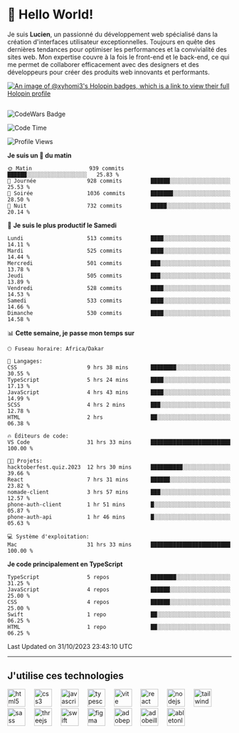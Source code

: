 # 👋 Hello World!

Je suis **Lucien**, un passionné du développement web spécialisé dans la création d'interfaces utilisateur exceptionnelles. Toujours en quête des dernières tendances pour optimiser les performances et la convivialité des sites web. Mon expertise couvre à la fois le front-end et le back-end, ce qui me permet de collaborer efficacement avec des designers et des développeurs pour créer des produits web innovants et performants.

[![An image of @xyhomi3's Holopin badges, which is a link to view their full Holopin profile](https://holopin.me/xyhomi3)](https://holopin.io/@xyhomi3)

##

![CodeWars Badge](https://www.codewars.com/users/xyhomi3/badges/small)

<!--START_SECTION:waka-->
![Code Time](http://img.shields.io/badge/Code%20Time-170%20hrs-blue)

![Profile Views](http://img.shields.io/badge/Vues%20du%20profil-5-blue)

**Je suis un 🐤 du matin** 

```text
🌞 Matin                  939 commits         ██████░░░░░░░░░░░░░░░░░░░   25.83 % 
🌆 Journée                928 commits         ██████░░░░░░░░░░░░░░░░░░░   25.53 % 
🌃 Soirée                 1036 commits        ███████░░░░░░░░░░░░░░░░░░   28.50 % 
🌙 Nuit                   732 commits         █████░░░░░░░░░░░░░░░░░░░░   20.14 % 
```
📅 **Je suis le plus productif le Samedi** 

```text
Lundi                    513 commits         ████░░░░░░░░░░░░░░░░░░░░░   14.11 % 
Mardi                    525 commits         ████░░░░░░░░░░░░░░░░░░░░░   14.44 % 
Mercredi                 501 commits         ███░░░░░░░░░░░░░░░░░░░░░░   13.78 % 
Jeudi                    505 commits         ███░░░░░░░░░░░░░░░░░░░░░░   13.89 % 
Vendredi                 528 commits         ████░░░░░░░░░░░░░░░░░░░░░   14.53 % 
Samedi                   533 commits         ████░░░░░░░░░░░░░░░░░░░░░   14.66 % 
Dimanche                 530 commits         ████░░░░░░░░░░░░░░░░░░░░░   14.58 % 
```


📊 **Cette semaine, je passe mon temps sur** 

```text
🕑︎ Fuseau horaire: Africa/Dakar

💬 Langages: 
CSS                      9 hrs 38 mins       ████████░░░░░░░░░░░░░░░░░   30.55 % 
TypeScript               5 hrs 24 mins       ████░░░░░░░░░░░░░░░░░░░░░   17.13 % 
JavaScript               4 hrs 43 mins       ████░░░░░░░░░░░░░░░░░░░░░   14.99 % 
SCSS                     4 hrs 2 mins        ███░░░░░░░░░░░░░░░░░░░░░░   12.78 % 
HTML                     2 hrs               ██░░░░░░░░░░░░░░░░░░░░░░░   06.38 % 

🔥 Éditeurs de code: 
VS Code                  31 hrs 33 mins      █████████████████████████   100.00 % 

🐱‍💻 Projets: 
hacktoberfest.quiz.2023  12 hrs 30 mins      ██████████░░░░░░░░░░░░░░░   39.66 % 
React                    7 hrs 31 mins       ██████░░░░░░░░░░░░░░░░░░░   23.82 % 
nomade-client            3 hrs 57 mins       ███░░░░░░░░░░░░░░░░░░░░░░   12.57 % 
phone-auth-client        1 hr 51 mins        █░░░░░░░░░░░░░░░░░░░░░░░░   05.87 % 
phone-auth-api           1 hr 46 mins        █░░░░░░░░░░░░░░░░░░░░░░░░   05.63 % 

💻 Système d'exploitation: 
Mac                      31 hrs 33 mins      █████████████████████████   100.00 % 
```

**Je code principalement en TypeScript** 

```text
TypeScript               5 repos             ████████░░░░░░░░░░░░░░░░░   31.25 % 
JavaScript               4 repos             ██████░░░░░░░░░░░░░░░░░░░   25.00 % 
CSS                      4 repos             ██████░░░░░░░░░░░░░░░░░░░   25.00 % 
Swift                    1 repo              ██░░░░░░░░░░░░░░░░░░░░░░░   06.25 % 
HTML                     1 repo              ██░░░░░░░░░░░░░░░░░░░░░░░   06.25 % 
```




 Last Updated on 31/10/2023 23:43:10 UTC
<!--END_SECTION:waka-->
---

## J'utilise ces technologies

<div align="left">
  <img src="https://skillicons.dev/icons?i=html" height="40" alt="html5 logo"  />
  <img width="12" />
  <img src="https://skillicons.dev/icons?i=css" height="40" alt="css3 logo"  />
  <img width="12" />
  <img src="https://skillicons.dev/icons?i=js" height="40" alt="javascript logo"  />
  <img width="12" />
  <img src="https://skillicons.dev/icons?i=ts" height="40" alt="typescript logo"  />
  <img width="12" />
  <img src="https://skillicons.dev/icons?i=vite" height="40" alt="vite logo"  />
  <img width="12" />
  <img src="https://skillicons.dev/icons?i=react" height="40" alt="react logo"  />
  <img width="12" />
  <img src="https://cdn.jsdelivr.net/gh/devicons/devicon/icons/nodejs/nodejs-original.svg" height="40" alt="nodejs logo"  />
  <img width="12" />
  <img src="https://skillicons.dev/icons?i=tailwind" height="40" alt="tailwindcss logo"  />
  <img width="12" />
  <img src="https://skillicons.dev/icons?i=sass" height="40" alt="sass logo"  />
  <img width="12" />
  <img src="https://skillicons.dev/icons?i=threejs" height="40" alt="threejs logo"  />
  <img width="12" />
  <img src="https://skillicons.dev/icons?i=swift" height="40" alt="swift logo"  />
  <img width="12" />
  <img src="https://skillicons.dev/icons?i=figma" height="40" alt="figma logo"  />
  <img width="12" />
  <img src="https://skillicons.dev/icons?i=ps" height="40" alt="adobephotoshop logo"  />
  <img width="12" />
  <img src="https://skillicons.dev/icons?i=ai" height="40" alt="adobeillustrator logo"  />
  <img width="12" />
  <img src="https://skillicons.dev/icons?i=ableton" height="40" alt="abletonlive logo"  />
</div>



